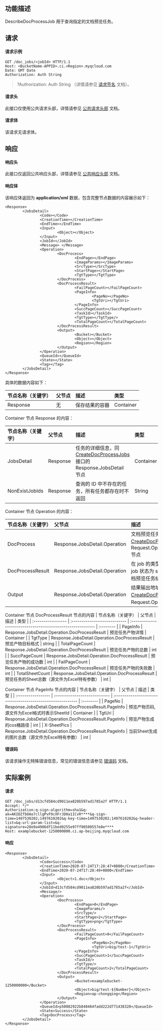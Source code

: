 ## 功能描述

DescribeDocProcessJob 用于查询指定的文档预览任务。

## 请求

#### 请求示例

```shell
GET /doc_jobs/<jobId> HTTP/1.1
Host: <BucketName-APPID>.ci.<Region>.myqcloud.com
Date: GMT Date
Authorization: Auth String
```

> ?Authorization: Auth String （详情请参见 [请求签名](https://cloud.tencent.com/document/product/436/7778) 文档）。

#### 请求头

此接口仅使用公共请求头部，详情请参见 [公共请求头部](https://cloud.tencent.com/document/product/460/42865) 文档。

#### 请求体

该请求无请求体。

## 响应

#### 响应头

此接口仅返回公共响应头部，详情请参见 [公共响应头部](https://cloud.tencent.com/document/product/460/42866) 文档。 

#### 响应体

该响应体返回为 **application/xml** 数据，包含完整节点数据的内容展示如下：

```shell
<Response>
        <JobsDetail>
                <Code></Code>
                <CreationTime></CreationTime>
                <EndTime></EndTime>
                <Input>
                        <Object></Object>
                </Input>
                <JobId></JobId>
                <Message> </Message>
                <Operation>
                        <DocProcess>
                                <EndPage></EndPage>
                                <ImageParams></ImageParams>
                                <SrcType></SrcType>
                                <StartPage></StartPage>
                                <TgtType></TgtType>
                        </DocProcess>
                        <DocProcessResult>
                                <FailPageCount></FailPageCount>
                                <PageInfo>
                                        <PageNo></PageNo>
                                        <TgtUri></TgtUri>
                                </PageInfo>
                                <SuccPageCount></SuccPageCount>
                                <TaskId></TaskId>
                                <TgtType></TgtType/>
                                <TotalPageCount></TotalPageCount>
                        </DocProcessResult>
                        <Output>
                                <Bucket></Bucket>
                                <Object></Object>
                                <Region></Region>
                        </Output>
                </Operation>
                <QueueId></QueueId>
                <State></State>
                <Tag></Tag>
        </JobsDetail>
</Response>
```

具体的数据内容如下：

| 节点名称（关键字） | 父节点 | 描述           | 类型      |
| :----------------- | :----- | :------------- | :-------- |
| Response           | 无     | 保存结果的容器 | Container |

Container 节点 Response 的内容：

| 节点名称（关键字） | 父节点   | 描述                                                         | 类型      |
| :----------------- | :------- | :----------------------------------------------------------- | :-------- |
| JobsDetail         | Response | 任务的详细信息，同 [CreateDocProcessJobs](https://cloud.tencent.com/document/product/460/46942#.E5.93.8D.E5.BA.94) 接口的 Response.JobsDetail 节点 | Container |
| NonExistJobIds     | Response | 查询的 ID 中不存在的任务，所有任务都存在时不返回             | String    |


Container 节点 Operation 的内容：

| 节点名称（关键字） | 父节点                        | 描述                                                         | 类型      |
| :----------------- | :---------------------------- | :----------------------------------------------------------- | :-------- |
| DocProcess         | Response.JobsDetail.Operation | 文档预览任务参数，同 [CreateDocProcessJobs](https://cloud.tencent.com/document/product/460/46942#.E8.AF.B7.E6.B1.82) 接口的 Request.Operation.DocProcess 节点 | Container |
| DocProcessResult   | Response.JobsDetail.Operation | 在 job 的类型为 DocProcess 且 job 状态为 success 时，返回文档预览任务结果详情 | Container |
| Output             | Response.JobsDetail.Operation | 结果输出地址，同 [CreateDocProcessJobs](https://cloud.tencent.com/document/product/460/46942#.E8.AF.B7.E6.B1.82) 接口的 Request.Operation.Output 节点 | Container |

Container 节点 DocProcessResult 节点的内容
| 节点名称（关键字） | 父节点                        | 描述                                                         | 类型      |
| :----------------- | :---------------------------- | :----------------------------------------------------------- | :-------- |
| PageInfo           | Response.JobsDetail.Operation.DocProcessResult | 预览任务产物详情 | Container |
| TgtType           | Response.JobsDetail.Operation.DocProcessResult | 预览产物目标格式 | string |
| TotalPageCount     | Response.JobsDetail.Operation.DocProcessResult | 预览任务产物的总数 | int |
| SuccPageCount      | Response.JobsDetail.Operation.DocProcessResult | 预览任务产物的成功数 | int |
| FailPageCount      | Response.JobsDetail.Operation.DocProcessResult | 预览任务产物的失败数 | int |
| TotalSheetCount     | Response.JobsDetail.Operation.DocProcessResult | 预览任务的Sheet总数（源文件为Excel特有参数） | int |

Container 节点 PageInfo 节点的内容
| 节点名称（关键字） | 父节点                        | 描述                                                         | 类型      |
| :----------------- | :---------------------------- | :----------------------------------------------------------- | :-------- |
| PageNo           | Response.JobsDetail.Operation.DocProcessResult.PageInfo | 预览产物页码,源文件为Excel格式时表示SheetId | Container |
| TgtUri     | Response.JobsDetail.Operation.DocProcessResult.PageInfo | 预览产物生成的cos桶路径 | int |
| X-SheetPics      | Response.JobsDetail.Operation.DocProcessResult.PageInfo | 当前Sheet生成的图片总数（源文件为Excel特有参数） | int |

#### 错误码

该请求操作无特殊错误信息，常见的错误信息请参见 [错误码](https://cloud.tencent.com/document/product/460/42867) 文档。


## 实际案例

#### 请求

```shell
GET /doc_jobs/d13cfd584cd9011ea820b597ad1785a2f HTTP/1.1
Accept: */*
Authorization:q-sign-algorithm=sha1&q-ak=AKIDZfbOAo7cllgPvF9cXFrJD0a1ICvR****&q-sign-time=1497530202;1497610202&q-key-time=1497530202;1497610202&q-header-list=&q-url-param-list=&q-signature=28e9a4986df11bed0255e97ff90500557e0e****
Host: examplebucket-1250000000.ci.ap-beijing.myqcloud.com
```

#### 响应

```shell
<Response>
        <JobsDetail>
                <Code>Success</Code>
                <CreationTime>2020-07-24T17:28:47+0800</CreationTime>
                <EndTime>2020-07-24T17:28:49+0800</EndTime>
                <Input>
                        <Object>1.doc</Object>
                </Input>
                <JobId>d13cfd584cd9011ea820b597ad1785a2f</JobId>
                <Message/>
                <Operation>
                        <DocProcess>
                                <EndPage>0</EndPage>
                                <ImageParams/>
                                <SrcType/>
                                <StartPage>2</StartPage>
                                <TgtType>png</TgtType>
                        </DocProcess>
                        <DocProcessResult>
                                <FailPageCount>0</FailPageCount>
                                <PageInfo>
                                        <PageNo>2</PageNo>
                                        <TgtUri>big/test-1</TgtUri>
                                </PageInfo>
                                <SuccPageCount>1</SuccPageCount>
                                <TaskId/>
                                <TgtType/>
                                <TotalPageCount>2</TotalPageCount>
                        </DocProcessResult>
                        <Output>
                                <Bucket>examplebucket-1250000000</Bucket>
                                <Object>big/test-${Number}</Object>
                                <Region>ap-chongqing</Region>
                        </Output>
                </Operation>
                <QueueId>p50882922b848464fadd222d771438328</QueueId>
                <State>Success</State>
                <Tag>DocProcess</Tag>
        </JobsDetail>
</Response>
```
